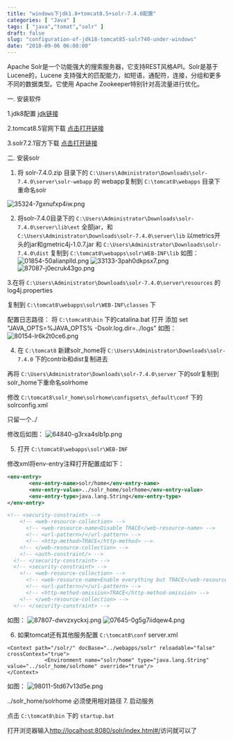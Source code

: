 ```yaml
---
title: "windows下jdk1.8+tomcat8.5+solr-7.4.0配置"
categories: [ "Java" ]
tags: [ "java","tomat","solr" ]
draft: false
slug: "configuration-of-jdk18-tomcat85-solr740-under-windows"
date: "2018-09-06 06:08:00"
---
```


Apache Solr是一个功能强大的搜索服务器，它支持REST风格API。Solr是基于Lucene的，Lucene 支持强大的匹配能力，如短语，通配符，连接，分组和更多不同的数据类型。它使用 Apache Zookeeper特别针对高流量进行优化。

一. 安装软件

1.jdk8配置 [jdk链接](https://jingyan.baidu.com/article/f96699bbd30ca8894e3c1bdb.html)

2.tomcat8.5官网下载 [点击打开链接](http://mirrors.shu.edu.cn/apache/tomcat/tomcat-8/v8.5.33/bin/apache-tomcat-8.5.33-windows-x64.zip)

3.solr7.2.1官方下载 [点击打开链接](http://mirrors.shu.edu.cn/apache/lucene/solr/7.4.0/solr-7.4.0.zip)


<!--more-->


二. 安装solr

1. 将 solr-7.4.0.zip 目录下的 `C:\Users\Administrator\Downloads\solr-7.4.0\server\solr-webapp` 的 webapp复制到
`C:\tomcat8\webapps` 目录下重命名solr

![35324-7gxnufxp4iw.png](https://imgs.gnux.cn/usr/uploads/2018/09/916767948.png)

2. 将solr-7.4.0目录下的 `C:\Users\Administrator\Downloads\solr-7.4.0\server\lib\ext` 全部jar，和`C:\Users\Administrator\Downloads\solr-7.4.0\server\lib` 以metrics开头的jar和gmetric4j-1.0.7.jar
和 `C:\Users\Administrator\Downloads\solr-7.4.0\dist` 复制到 `C:\tomcat8\webapps\solr\WEB-INF\lib`
如图：
![01854-50alianplld.png](https://imgs.gnux.cn/usr/uploads/2018/09/1074733009.png)
![33133-3pah0dkpsx7.png](https://imgs.gnux.cn/usr/uploads/2018/09/3869257433.png)
![87087-j0ecruk43go.png](https://imgs.gnux.cn/usr/uploads/2018/09/924080614.png)


3.在将 `C:\Users\Administrator\Downloads\solr-7.4.0\server\resources` 的log4j.properties

复制到 `C:\tomcat8\webapps\solr\WEB-INF\classes` 下

配置日志路径：
将 `C:\tomcat8\bin` 下的catalina.bat 打开
添加 set "JAVA_OPTS=%JAVA_OPTS% -Dsolr.log.dir=../logs"
如图：
![80154-lr6k2t0ce6.png](https://imgs.gnux.cn/usr/uploads/2018/09/1412848308.png)

4. 在 `C:\tomcat8` 新建solr_home将 `C:\Users\Administrator\Downloads\solr-7.4.0` 下的contrib和dist复制进去

再将 `C:\Users\Administrator\Downloads\solr-7.4.0\server` 下的solr复制到solr_home下重命名solrhome


修改 `C:\tomcat8\solr_home\solrhome\configsets\_default\conf` 下的solrconfig.xml

只留一个../

修改后如图：
![64840-g3rxa4slb1p.png](https://imgs.gnux.cn/usr/uploads/2018/09/950380277.png)

5. 打开 `C:\tomcat8\webapps\solr\WEB-INF`

修改xml将env-entry注释打开配置成如下：
```xml
<env-entry>
       <env-entry-name>solr/home</env-entry-name>
       <env-entry-value>../solr_home/solrhome</env-entry-value>
       <env-entry-type>java.lang.String</env-entry-type>
</env-entry>

<!-- <security-constraint> -->
    <!-- <web-resource-collection> -->
      <!-- <web-resource-name>Disable TRACE</web-resource-name> -->
      <!-- <url-pattern>/</url-pattern> -->
      <!-- <http-method>TRACE</http-method> -->
    <!-- </web-resource-collection> -->
    <!-- <auth-constraint/> -->
  <!-- </security-constraint> -->
  <!-- <security-constraint> -->
    <!-- <web-resource-collection> -->
      <!-- <web-resource-name>Enable everything but TRACE</web-resource-name> -->
      <!-- <url-pattern>/</url-pattern> -->
      <!-- <http-method-omission>TRACE</http-method-omission> -->
    <!-- </web-resource-collection> -->
  <!-- </security-constraint> -->
```
如图：
![87807-dwvzxyckxj.png](https://imgs.gnux.cn/usr/uploads/2018/09/2702397664.png)
![07645-0g5g7iidqew4.png](https://imgs.gnux.cn/usr/uploads/2018/09/2940786921.png)

6. 如果tomcat还有其他服务配置 `C:\tomcat8\conf` server.xml
```
<Context path="/solr/" docBase="../webapps/solr" reloadable="false" crossContext="true">
			<Environment name="solr/home" type="java.lang.String" value="../solr_home/solrhome" override="true"/>
</Context>
```
如图：
![98011-5td67v13d5e.png](https://imgs.gnux.cn/usr/uploads/2018/09/3837097183.png)

../solr_home/solrhome 必须使用相对路径
7. 启动服务

点击 `C:\tomcat8\bin` 下的 `startup.bat`

打开浏览器输入[http://localhost:8080/solr/index.html#/](http://localhost:8080/solr/index.html#/)访问就可以了
